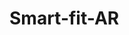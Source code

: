 # Smart-fit-AR

<!-- try ko lang ipush gawa ni aki1104 -->
<!-- try lang ulit -->
<!-- testing via leander github -->
<!-- TESTING AFTER CHATGPT -->

<!-- testing again to aki1104 sana -->
<!-- sana gumana na please -->
<!-- macmacpalo -->